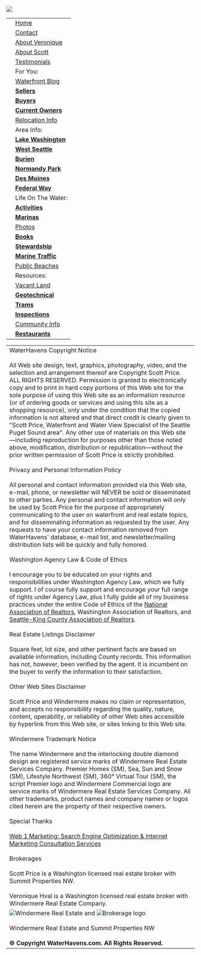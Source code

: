 ![](../graphics/waterhavensbanner.jpg)  

|     |     |
| --- | --- |
|     | [Home](http://waterhavens.com/index.htm) |
|     | [Contact](http://waterhavens.com/contact/index.htm) |
|     | [About Veronique](http://waterhavens.com/about-veronique-hval/index.htm) |
|     | [About Scott](http://waterhavens.com/aboutscottprice/index.htm) |
|     | [Testimonials](http://waterhavens.com/testimonials/index.htm) |
|     | For You: |
|     | [Waterfront Blog](http://waterhavens.com/blog/) |
|     | **[Sellers](http://waterhavens.com/sellers/index.htm)** |
|     | **[Buyers](http://waterhavens.com/buyers/index.htm)** |
|     | **[Current Owners](http://waterhavens.com/owners/index.htm)** |
|     | [Relocation Info](http://waterhavens.com/relocation/index.htm) |
|     | Area Info: |
|     | **[Lake Washington](http://waterhavens.com/lakewashingtonwaterfrontrealestate/index.htm)** |
|     | **[West Seattle](http://waterhavens.com/westseattlewaterfrontrealestate/index.htm)** |
|     | **[Burien](http://waterhavens.com/burienwaterfrontrealestate/index.htm)** |
|     | **[Normandy Park](http://waterhavens.com/normandyparkwaterfrontrealestate/index.htm)** |
|     | **[Des Moines](http://waterhavens.com/desmoineswaterfrontrealestate/index.htm)** |
|     | **[Federal Way](http://waterhavens.com/federalwaywaterfrontrealestate/index.htm)** |
|     | Life On The Water: |
|     | **[Activities](http://waterhavens.com/activities/index.htm)** |
|     | **[Marinas](http://waterhavens.com/lake-washington-puget-sound-marinas-boat-launches/index.htm)** |
|     | [Photos](http://waterhavens.com/photos/index.htm) |
|     | **[Books](http://waterhavens.com/books/index.htm)** |
|     | **[Stewardship](http://waterhavens.com/stewardship/index.htm)** |
|     | **[Marine Traffic](http://waterhavens.com/puget-sound-marine-traffic-information/index.htm)** |
|     | [Public Beaches](http://waterhavens.com/puget-sound-beaches/index.htm) |
|     | Resources: |
|     | [Vacant Land](http://waterhavens.com/land/index.htm) |
|     | **[Geotechnical](http://waterhavens.com/geotechnical/index.htm)** |
|     | **[Trams](http://waterhavens.com/trams/index.htm)** |
|     | **[Inspections](http://waterhavens.com/inspections/index.htm)** |
|     | [Community Info](http://waterhavens.com/neighborhood-information/index.htm)[](http://waterhavens.com/puget-sound-beaches/index.htm) |
|     | **[Restaurants](http://waterhavens.com/seattle-waterfront-view-restaurants/index.htm)** |

|     |
| --- |
| WaterHavens Copyright Notice<br><br>All Web site design, text, graphics, photography, video, and the selection and arrangement thereof are Copyright Scott Price. ALL RIGHTS RESERVED. Permission is granted to electronically copy and to print in hard copy portions of this Web site for the sole purpose of using this Web site as an information resource (or of ordering goods or services and using this site as a shopping resource), only under the condition that the copied information is not altered and that direct credit is clearly given to "Scott Price, Waterfront and Water View Specialist of the Seattle Puget Sound area". Any other use of materials on this Web site—including reproduction for purposes other than those noted above, modification, distribution or republication—without the prior written permission of Scott Price is strictly prohibited.<br><br>Privacy and Personal Information Policy<br><br>All personal and contact information provided via this Web site, e-mail, phone, or newsletter will NEVER be sold or disseminated to other parties. Any personal and contact information will only be used by Scott Price for the purpose of appropriately communicating to the user on waterfront and real estate topics, and for disseminating information as requested by the user. Any requests to have your contact information removed from WaterHavens' database, e-mail list, and newsletter/mailing distribution lists will be quickly and fully honored.<br><br>Washington Agency Law & Code of Ethics<br><br>I encourage you to be educated on your rights and responsibilities under Washington Agency Law, which we fully support. I of course fully support and encourage your full range of rights under Agency Law, plus I fully guide all of my business practices under the entire Code of Ethics of the [National Association of Realtors](http://www.realtor.org/governance/governing-documents/the-code-of-ethics "National Association of Realtors Code of Ethics"), Washington Association of Realtors, and [Seattle-King County Association of Realtors](http://www.nwrealtor.com/ "Seattle King County Realtors").<br><br>Real Estate Listings Disclaimer<br><br>Square feet, lot size, and other pertinent facts are based on available information, including County records. This information has not, however, been verified by the agent. It is incumbent on the buyer to verify the information to their satisfaction.<br><br>Other Web Sites Disclaimer<br><br>Scott Price and Windermere makes no claim or representation, and accepts no responsibility regarding the quality, nature, content, operability, or reliability of other Web sites accessible by hyperlink from this Web site, or sites linking to this Web site.<br><br>Windermere Trademark Notice<br><br>The name Windermere and the interlocking double diamond design are registered service marks of Windermere Real Estate Services Company. Premier Homes (SM), Sea, Sun and Snow (SM), Lifestyle Northwest (SM), 360° Virtual Tour (SM), the script Premier logo and Windermere Commercial logo are service marks of Windermere Real Estate Services Company. All other trademarks, product names and company names or logos cited herein are the property of their respective owners.<br><br>Special Thanks<br><br>[Web 1 Marketing](http://www.web1marketing.com/)[: Search Engine Optimization & Internet Marketing Consultation Services](http://www.web1marketing.com/)<br><br>Brokerages<br><br>Scott Price is a Washington licensed real estate broker with Summit Properties NW.<br><br>Veronique Hval is a Washington licensed real estate broker with Windermere Real Estate Company. |
| ![Windermere Real Estate](../graphics/wrelogo.jpg) and ![Brokerage logo](/graphics/brokerage-logo.jpg)<br><br>Windermere Real Estate and Summit Properties NW<br><br>**© Copyright WaterHavens.com. All Rights Reserved.** |